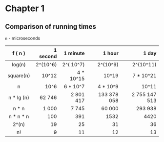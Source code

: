 # Chapter 1

## Comparison of running times

`n` - microseconds

|  f ( n )  | 1 second | 1 minute   | 1 hour     | 1 day       |
|:---------:|---------:|-----------:|-----------:|------------:|
| log(n)    | 2^(10^6) | 2^( 10^7)  | 2^(10^9)   | 2^(10^11)   |
| square(n) | 10^12    | 4 * 10^15  | 10^19      | 7 * 10^21   |
| n         | 10^6     | 6 * 10^7   | 4 * 10^9   | 10^11       |
|n * lg (n) | 62 746   | 2 801 417  |133 378 058 |2 755 147 513|
| n * n     | 1 000    |  7 745     | 60 000     | 293 938     |
| n * n * n | 100      |  391       |  1532      |  4420       |
| 2^(n)     | 19       |  25        |  31        |  36         |
| n!        | 9        |  11        |  12        |  13         |